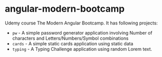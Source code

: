 # angular-modern-bootcamp
Udemy course The Modern Angular Bootcamp.
It has following projects:
* `pw` - A simple password generator application involving Number of characters and Letters/Numbers/Symbol combinations
* `cards` - A simple static cards application using static data
* `typing` - A Typing Challenge application using random Lorem text.
